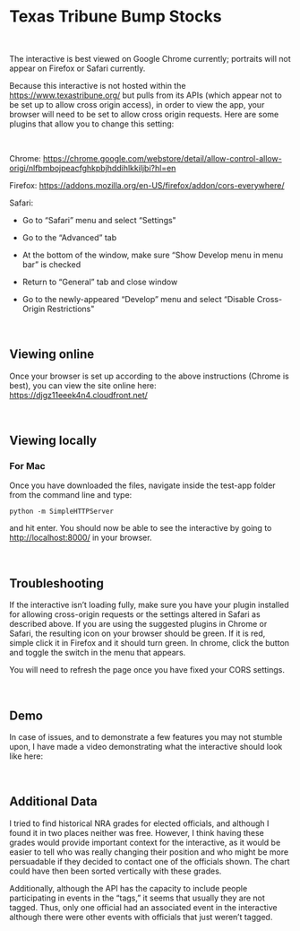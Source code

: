 Texas Tribune Bump Stocks
=========================

 

The interactive is best viewed on Google Chrome currently; portraits will not
appear on Firefox or Safari currently.

Because this interactive is not hosted within the
<https://www.texastribune.org/> but pulls from its APIs (which appear not to be
set up to allow cross origin access), in order to view the app, your browser
will need to be set to allow cross origin requests. Here are some plugins that
allow you to change this setting:

 

Chrome:
<https://chrome.google.com/webstore/detail/allow-control-allow-origi/nlfbmbojpeacfghkpbjhddihlkkiljbi?hl=en>

Firefox: <https://addons.mozilla.org/en-US/firefox/addon/cors-everywhere/>

Safari:

-   Go to “Safari” menu and select “Settings"

-   Go to the “Advanced” tab

-   At the bottom of the window, make sure “Show Develop menu in menu bar” is
    checked

-   Return to “General” tab and close window

-   Go to the newly-appeared “Develop” menu and select “Disable Cross-Origin
    Restrictions"

 

Viewing online
--------------

Once your browser is set up according to the above instructions (Chrome is
best), you can view the site online here:
<https://djgz11eeek4n4.cloudfront.net/>

 

Viewing locally
---------------

### For Mac

Once you have downloaded the files, navigate inside the test-app folder from the
command line and type:

~~~~~~~~~~~~~~~~~~~~~~~~~~~~~~~~~~~~~~~~~~~~~~~~~~~~~~~~~~~~~~~~~~~~~~~~~~~~~~~~
python -m SimpleHTTPServer
~~~~~~~~~~~~~~~~~~~~~~~~~~~~~~~~~~~~~~~~~~~~~~~~~~~~~~~~~~~~~~~~~~~~~~~~~~~~~~~~

and hit enter. You should now be able to see the interactive by going to
<http://localhost:8000/> in your browser.

 

Troubleshooting
---------------

If the interactive isn’t loading fully, make sure you have your plugin installed
for allowing cross-origin requests or the settings altered in Safari as
described above. If you are using the suggested plugins in Chrome or Safari, the
resulting icon on your browser should be green. If it is red, simple click it in
Firefox and it should turn green. In chrome, click the button and toggle the
switch in the menu that appears.

You will need to refresh the page once you have fixed your CORS settings.

 

Demo
----

In case of issues, and to demonstrate a few features you may not stumble upon, I
have made a video demonstrating what the interactive should look like here:

 

Additional Data
---------------

I tried to find historical NRA grades for elected officials, and although I
found it in two places neither was free. However, I think having these grades
would provide important context for the interactive, as it would be easier to
tell who was really changing their position and who might be more persuadable if
they decided to contact one of the officials shown. The chart could have then
been sorted vertically with these grades.

Additionally, although the API has the capacity to include people participating
in events in the “tags,” it seems that usually they are not tagged. Thus, only
one official had an associated event in the interactive although there were
other events with officials that just weren’t tagged.
